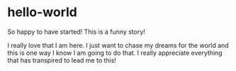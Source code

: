 # hello-world
So happy to have started!
This is a funny story!

I really love that I am here. I just want to chase my dreams for the world and this is one way I know I am going to do that. I really appreciate everything that has transpired to lead me to this!

